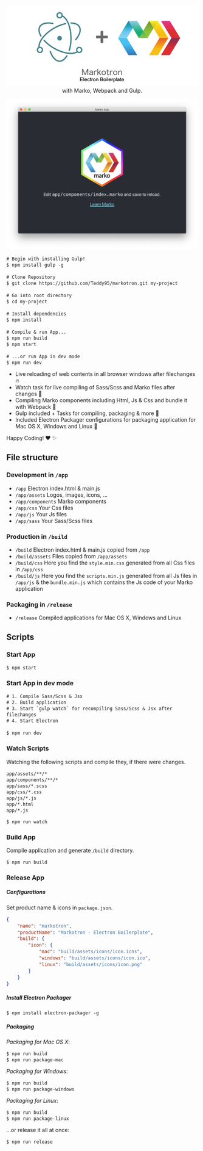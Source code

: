 <p align="center">
	<img src="resources/repo-header.jpg" alt="" />
	<span>with Marko, Webpack and Gulp.</span>
</p>

![Marko App Electron Window](resources/app-window.png)

```shell
# Begin with installing Gulp!
$ npm install gulp -g

# Clone Repository
$ git clone https://github.com/Teddy95/markotron.git my-project

# Go into root directory
$ cd my-project

# Install dependencies
$ npm install

# Compile & run App...
$ npm run build
$ npm start

# ...or run App in dev mode
$ npm run dev
```

- Live reloading of web contents in all browser windows after filechanges :fire:
- Watch task for live compiling of Sass/Scss and Marko files after changes :dizzy:
- Compiling Marko components including Html, Js & Css and bundle it with Webpack :crystal_ball:
- Gulp included + Tasks for compiling, packaging & more :wine_glass:
- Included Electron Packager configurations for packaging application for Mac OS X, Windows and Linux :gift:

Happy Coding! :heart: :sparkles:

## File structure

### Development in `/app`

- `/app` Electron index.html & main.js
- `/app/assets` Logos, images, icons, ...
- `/app/components` Marko components
- `/app/css` Your Css files
- `/app/js` Your Js files
- `/app/sass` Your Sass/Scss files

### Production in `/build`

- `/build` Electron index.html & main.js copied from `/app`
- `/build/assets` Files copied from `/app/assets`
- `/build/css` Here you find the `style.min.css` generated from all Css files in `/app/css`
- `/build/js` Here you find the `scripts.min.js` generated from all Js files in `/app/js` & the `bundle.min.js` which contains the Js code of your Marko application

### Packaging in `/release`

- `/release` Compiled applications for Mac OS X, Windows and Linux

## Scripts

### Start App

```shell
$ npm start
```

### Start App in dev mode

```shell
# 1. Compile Sass/Scss & Jsx
# 2. Build application
# 3. Start `gulp watch` for recompiling Sass/Scss & Jsx after filechanges
# 4. Start Electron

$ npm run dev
```

### Watch Scripts

Watching the following scripts and compile they, if there were changes.

```
app/assets/**/*
app/components/**/*
app/sass/*.scss
app/css/*.css
app/js/*.js
app/*.html
app/*.js
```

```shell
$ npm run watch
```

### Build App

Compile application and generate `/build` directory.

```shell
$ npm run build
```

### Release App

##### Configurations

Set product name & icons in `package.json`.

```json
{
	"name": "markotron",
	"productName": "Markotron - Electron Boilerplate",
	"build": {
		"icon": {
			"mac": "build/assets/icons/icon.icns",
			"windows": "build/assets/icons/icon.ico",
			"linux": "build/assets/icons/icon.png"
		}
	}
}
```

##### Install Electron Packager

```shell
$ npm install electron-packager -g
```

##### Packaging

_Packaging for Mac OS X_:

```shell
$ npm run build
$ npm run package-mac
```

_Packaging for Windows_:

```shell
$ npm run build
$ npm run package-windows
```

_Packaging for Linux_:

```shell
$ npm run build
$ npm run package-linux
```

...or release it all at once:

```shell
$ npm run release
```
